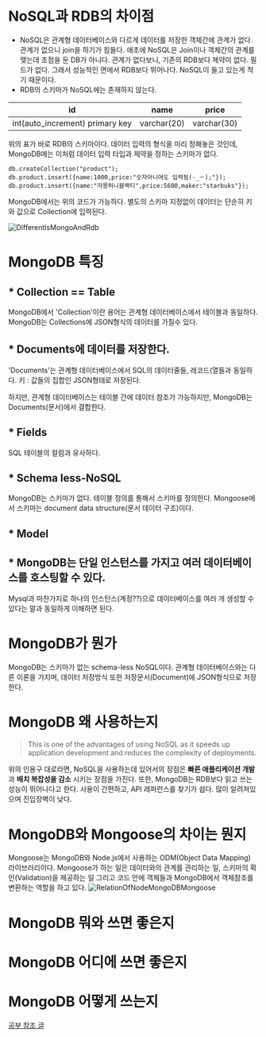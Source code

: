 # NoSQL과 RDB의 차이점
* NoSQL은 관계형 데이터베이스와 다르게 데이터를 저장한 객체간에 관계가 없다. 관계가 없으니 join을 하기가 힘들다. 애초에 NoSQL은 Join이나 객체간의 관계를 맺는데 초점을 둔 DB가 아니다. 관계가 없다보니, 기존의 RDB보다 제약이 없다. 필드가 없다. 그래서 성능적인 면에서 RDB보다 뛰어나다. NoSQL이 들고 있는게 적기 때문이다.
* RDB의 스키마가 NoSQL에는 존재하지 않는다. 


|id|name|price|
---|---|---
|int(auto_increment) primary key|varchar(20)|varchar(30)|

위의 표가 바로 RDB의 스키마이다. 데이터 입력의 형식을 미리 정해놓은 것인데, MongoDB에는 이처럼 데이터 입력 타입과 제약을 정하는 스키마가 없다.

```
db.createCollection("product");
db.product.insert({name:1000,price:"숫자아니여도 입력됨(-_ㅡ);"});
db.product.insert({name:"자몽허니블랙티",price:5600,maker:"starbuks"});
```
MongoDB에서는 위의 코드가 가능하다. 별도의 스키마 지정없이 데이터는 단순히 키와 값으로 Collection에 입력된다.


![DifferentIsMongoAndRdb](https://thepracticaldev.s3.amazonaws.com/i/xwccz9hq6adxiplvb32b.png)

# MongoDB 특징

## * Collection == Table

MongoDB에서 'Collection'이란 용어는 관계형 데이터베이스에서 테이블과 동일하다. MongoDB는 Collections에 JSON형식의 데이터를 가질수 있다.

## * Documents에 데이터를 저장한다.

'Documents'는 관계형 데이터베이스에서 SQL의 데이터줄들, 레코드(열들과 동일하다. 
키 : 값들의 집합인 JSON형태로 저장된다.

하지만, 관계형 데이터베이스는 테이블 간에 데이터 참조가 가능하지만, MongoDB는 Documents(문서)에서 결합한다.

## * Fields

SQL 테이블의 컬럼과 유사하다.

## * Schema less-NoSQL

MongoDB는 스키마가 없다. 테이블 정의를 통해서 스키마를 정의한다. 
Mongoose에서 스키마는 document data structure(문서 데이터 구조)이다.

## * Model

## * MongoDB는 단일 인스턴스를 가지고 여러 데이터베이스를 호스팅할 수 있다.
Mysql과 마찬가지로 하나의 인스턴스(계정??)으로 데이터베이스를 여러 개 생성할 수 있다는 말과 동일하게 이해하면 된다.

# MongoDB가 뭔가
MongoDB는 스키마가 없는 schema-less NoSQL이다. 관계형 데이터베이스와는 다른 이론을 가지며, 데이터 저장방식 또한 저장문서(Document)에 JSON형식으로 저장한다.

# MongoDB 왜 사용하는지
> This is one of the advantages of using NoSQL as it speeds up application development and reduces the complexity of deployments.

위의 인용구 대로라면, NoSQL을 사용하는데 있어서의 장점은 **빠른 애플리케이션 개발**과 **배치 복잡성을 감소** 시키는 장점을 가진다.
또한, MongoDB는 RDB보다 읽고 쓰는 성능이 뛰어나다고 한다. 
사용이 간편하고, API 레퍼런스를 찾기가 쉽다. 많이 알려져있으며 진입장벽이 낮다.


# MongoDB와 Mongoose의 차이는 뭔지
Mongoose는 MongoDB와 Node.js에서 사용하는 ODM(Object Data Mapping) 라이브러리이다. Mongoose가 하는 일은 데이터와의 관계를 관리하는 일, 스키마의 확인(Validation)을 제공하는 일
그리고 코드 안에 객체들과 MongoDB에서 객체참조를 변환하는 역할을 하고 있다.
![RelationOfNodeMongoDBMongoose](https://cdn-images-1.medium.com/max/1024/0*b5piDNW1dqlkJWKe.)


# MongoDB 뭐와 쓰면 좋은지

# MongoDB 어디에 쓰면 좋은지

# MongoDB 어떻게 쓰는지




[공부 참조 글](https://www.codementor.io/theoutlander/introduction-to-mongoose-for-mongodb-gw9xw34el)
